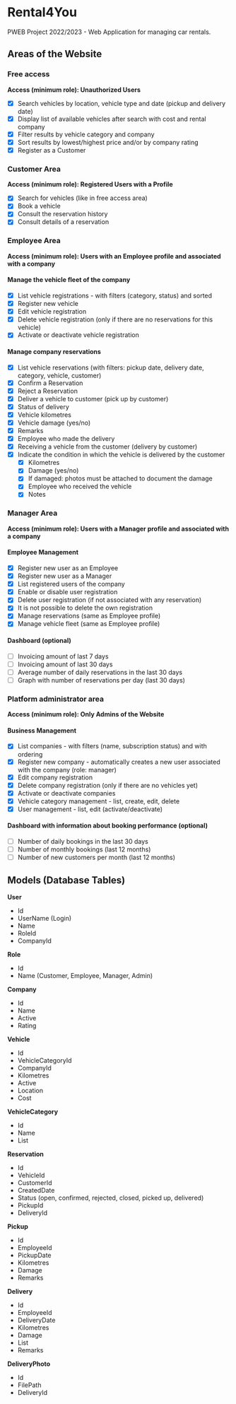 # Rental4You

PWEB Project 2022/2023 - Web Application for managing car rentals.

## Areas of the Website

### Free access

**Access (minimum role): Unauthorized Users**

- [x] Search vehicles by location, vehicle type and date (pickup and delivery date)
- [x] Display list of available vehicles after search with cost and rental company
- [x] Filter results by vehicle category and company
- [x] Sort results by lowest/highest price and/or by company rating
- [x] Register as a Customer

### Customer Area

**Access (minimum role): Registered Users with a Profile**

- [x] Search for vehicles (like in free access area)
- [x] Book a vehicle
- [x] Consult the reservation history
- [x] Consult details of a reservation

### Employee Area

**Access (minimum role): Users with an Employee profile and associated with a company**

#### Manage the vehicle fleet of the company

- [x] List vehicle registrations - with filters (category, status) and sorted
- [x] Register new vehicle
- [x] Edit vehicle registration
- [x] Delete vehicle registration (only if there are no reservations for this vehicle)
- [x] Activate or deactivate vehicle registration

#### Manage company reservations

- [x] List vehicle reservations (with filters: pickup date, delivery date, category, vehicle, customer)
- [x] Confirm a Reservation
- [x] Reject a Reservation
- [x] Deliver a vehicle to customer (pick up by customer)
- [x] Status of delivery
- [x] Vehicle kilometres
- [x] Vehicle damage (yes/no)
- [x] Remarks
- [x] Employee who made the delivery
- [x] Receiving a vehicle from the customer (delivery by customer)
- [x] Indicate the condition in which the vehicle is delivered by the customer
  - [x] Kilometres
  - [x] Damage (yes/no)
  - [x] If damaged: photos must be attached to document the damage
  - [x] Employee who received the vehicle
  - [x] Notes

### Manager Area

**Access (minimum role): Users with a Manager profile and associated with a company**

#### Employee Management

- [x] Register new user as an Employee
- [x] Register new user as a Manager
- [x] List registered users of the company
- [x] Enable or disable user registration
- [x] Delete user registration (if not associated with any reservation)
- [x] It is not possible to delete the own registration
- [x] Manage reservations (same as Employee profile)
- [x] Manage vehicle fleet (same as Employee profile)

#### Dashboard (optional)

- [ ] Invoicing amount of last 7 days
- [ ] Invoicing amount of last 30 days
- [ ] Average number of daily reservations in the last 30 days
- [ ] Graph with number of reservations per day (last 30 days)

### Platform administrator area

**Access (minimum role): Only Admins of the Website**

#### Business Management

- [x] List companies - with filters (name, subscription status) and with ordering
- [x] Register new company - automatically creates a new user associated with the company (role: manager)
- [x] Edit company registration
- [x] Delete company registration (only if there are no vehicles yet)
- [x] Activate or deactivate companies
- [x] Vehicle category management - list, create, edit, delete
- [x] User management - list, edit (activate/deactivate)

#### Dashboard with information about booking performance (optional)

- [ ] Number of daily bookings in the last 30 days
- [ ] Number of monthly bookings (last 12 months)
- [ ] Number of new customers per month (last 12 months)

## Models (Database Tables)

**User**

- Id
- UserName (Login)
- Name
- RoleId
- CompanyId

**Role**

- Id
- Name (Customer, Employee, Manager, Admin)

**Company**

- Id
- Name
- Active
- Rating

**Vehicle**

- Id
- VehicleCategoryId
- CompanyId
- Kilometres
- Active
- Location
- Cost

**VehicleCategory**

- Id
- Name
- List<Vehicle>

**Reservation**

- Id
- VehicleId
- CustomerId
- CreatedDate
- Status (open, confirmed, rejected, closed, picked up, delivered)
- PickupId
- DeliveryId

**Pickup**

- Id
- EmployeeId
- PickupDate
- Kilometres
- Damage
- Remarks

**Delivery**

- Id
- EmployeeId
- DeliveryDate
- Kilometres
- Damage
- List<Photo>
- Remarks

**DeliveryPhoto**

- Id
- FilePath
- DeliveryId
